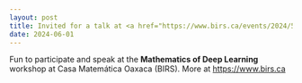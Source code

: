 ```yaml
---
layout: post
title: Invited for a talk at <a href="https://www.birs.ca/events/2024/5-day-workshops/24w5297" target="_blank" rel="noopener noreferrer">BIRS: Mathematics of Deep Learning</a>
date: 2024-06-01
---
```

Fun to participate and speak at the **Mathematics of Deep Learning** workshop at Casa Matemática Oaxaca (BIRS). More at https://www.birs.ca
